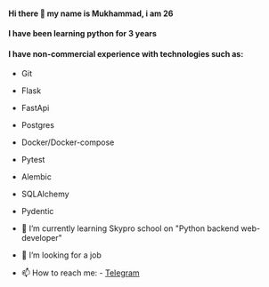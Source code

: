 #### Hi there 👋 my name is Mukhammad, i am 26
#### I have been learning python for 3 years
#### I have non-commercial experience with technologies such as:
  - Git
  - Flask
  - FastApi
  - Postgres
  - Docker/Docker-compose
  - Pytest
  - Alembic
  - SQLAlchemy
  - Pydentic

- 🌱 I’m currently learning Skypro school on "Python backend web-developer"
- 🤔 I’m looking for a job
- 📫 How to reach me:
                     - [Telegram ](https://t.me/skyzizizkk)
